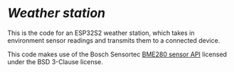 # _Weather station_

This is the code for an ESP32S2 weather station, which takes in environment sensor readings and transmits them to a connected device.

This code makes use of the Bosch Sensortec [BME280 sensor API](https://github.com/boschsensortec/BME280_SensorAPI.git) licensed under the BSD 3-Clause license.
